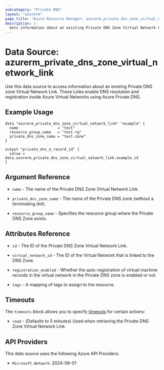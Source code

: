 ```yaml
---
subcategory: "Private DNS"
layout: "azurerm"
page_title: "Azure Resource Manager: azurerm_private_dns_zone_virtual_network_link"
description: |-
  Gets information about an existing Private DNS Zone Virtual Network Link.
---
```


# Data Source: azurerm_private_dns_zone_virtual_network_link

Use this data source to access information about an existing Private DNS zone Virtual Network Link. These Links enable DNS resolution and registration inside Azure Virtual Networks using Azure Private DNS.

## Example Usage

```hcl
data "azurerm_private_dns_zone_virtual_network_link" "example" {
  name                  = "test"
  resource_group_name   = "test-rg"
  private_dns_zone_name = "test-zone"
}

output "private_dns_a_record_id" {
  value = data.azurerm_private_dns_zone_virtual_network_link.example.id
}
```

## Argument Reference

* `name` - The name of the Private DNS Zone Virtual Network Link.

* `private_dns_zone_name` - The name of the Private DNS zone (without a terminating dot).

* `resource_group_name` - Specifies the resource group where the Private DNS Zone exists.

## Attributes Reference

* `id` - The ID of the Private DNS Zone Virtual Network Link.

* `virtual_network_id` - The ID of the Virtual Network that is linked to the DNS Zone.

* `registration_enabled` - Whether the auto-registration of virtual machine records in the virtual network in the Private DNS zone is enabled or not.

* `tags` - A mapping of tags to assign to the resource.

## Timeouts

The `timeouts` block allows you to specify [timeouts](https://www.terraform.io/language/resources/syntax#operation-timeouts) for certain actions:

* `read` - (Defaults to 5 minutes) Used when retrieving the Private DNS Zone Virtual Network Link.

## API Providers
<!-- This section is generated, changes will be overwritten -->
This data source uses the following Azure API Providers:

* `Microsoft.Network`: 2024-06-01
